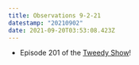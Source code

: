 ```yaml
---
title: Observations 9-2-21
datestamp: "20210902"
date: 2021-09-20T03:53:08.423Z
---
```

- Episode 201 of the [Tweedy Show](https://thetweedyshow.com/)!